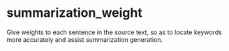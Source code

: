 # summarization_weight
Give weights to each sentence in the source text, so as to locate keywords more accurately and assist summarization generation.
